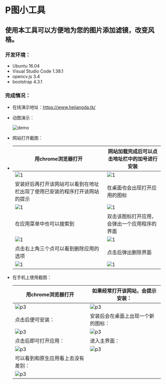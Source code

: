 # P图小工具
## 使用本工具可以方便地为您的图片添加滤镜，改变风格。

### 开发环境：

+ Ubuntu 16.04
+ Visual Studio Code 1.38.1
+ opencv.js 3.4
+ bootstrap 4.3.1

### 完成情况：

+ 在线演示地址：https://www.hejiangda.tk/

+ 动图演示：

  ![demo](./readmeImg/demo.gif)

+ 网站打开截图：

+ | 用chrome浏览器打开                                           | 网站加载完成后可以点击地址栏中的加号进行安装 |
  | ------------------------------------------------------------ | -------------------------------------------- |
  | ![1](./readmeImg/1.png)                                      | ![1](./readmeImg/5.png)                      |
  | 安装好后再打开该网站可以看到在地址栏出现了使用已安装的程序打开该网站的提示 | 在桌面也会出现打开应用的图标                 |
  | ![1](./readmeImg/4.png)                                      | ![1](./readmeImg/3.png)                      |
  | 在应用菜单中也可以搜索到                                     | 双击该图标打开应用，会弹出一个应用程序的界面 |
  | ![1](./readmeImg/2.png)                                      | ![1](./readmeImg/6.png)                      |
  | 点击右上角三个点可以看到删除应用的选项                       | 点击后弹出删除界面                           |
  | ![1](./readmeImg/7.png)                                      | ![1](./readmeImg/8.png)                      |

+ 在手机上使用截图：

  | 用chrome浏览器打开                 | 如果经常打开该网站，会提示安装：   |
  | ---------------------------------- | ---------------------------------- |
  | ![p3](./readmeImg/p3.jpg)          | ![p3](./readmeImg/p2.jpg)          |
  | 点击后便可安装：                   | 安装后会在桌面上出现一个新的图标： |
  | ![p3](./readmeImg/p4.jpg)          | ![p3](./readmeImg/p5.jpg)          |
  | 点击后即可打开应用：               | 进入主界面：                       |
  | ![p3](./readmeImg/p6.jpg)          | ![p3](./readmeImg/p7.jpg)          |
  | 可以看到和原生应用看上去没有差别： |                                    |
  | ![p3](./readmeImg/p8.jpg)          |                                    |

  